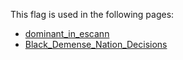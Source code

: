 This flag is used in the following pages:
 - [dominant_in_escann](../events/dominant_in_escann.md)
 - [Black_Demense_Nation_Decisions](../decisions/Black_Demense_Nation_Decisions.md)
